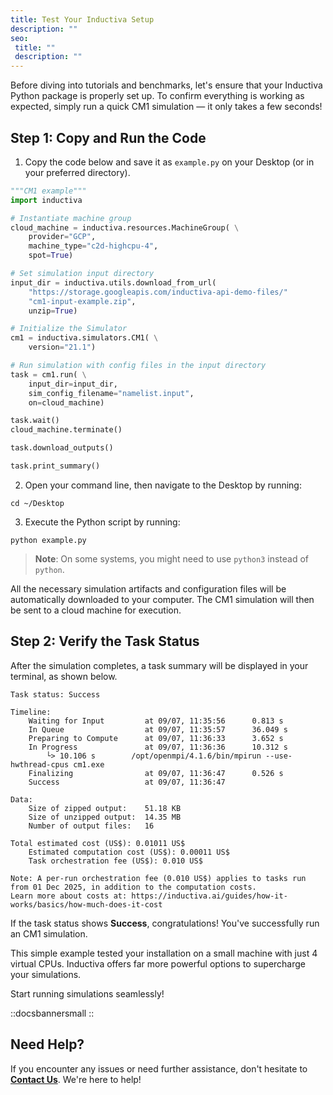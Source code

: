 ```yaml
---
title: Test Your Inductiva Setup
description: ""
seo:
 title: ""
 description: ""
---
```


Before diving into tutorials and benchmarks, let's ensure that your Inductiva Python package is properly set up. To confirm everything is working as expected, simply run a quick CM1 simulation — it only takes a few seconds!

## Step 1: Copy and Run the Code

1. Copy the code below and save it as `example.py` on your Desktop (or in your preferred directory).

```python
"""CM1 example"""
import inductiva

# Instantiate machine group
cloud_machine = inductiva.resources.MachineGroup( \
    provider="GCP",
    machine_type="c2d-highcpu-4",
    spot=True)

# Set simulation input directory
input_dir = inductiva.utils.download_from_url(
    "https://storage.googleapis.com/inductiva-api-demo-files/"
    "cm1-input-example.zip",
    unzip=True)

# Initialize the Simulator
cm1 = inductiva.simulators.CM1( \
    version="21.1")

# Run simulation with config files in the input directory
task = cm1.run( \
    input_dir=input_dir,
    sim_config_filename="namelist.input",
    on=cloud_machine)

task.wait()
cloud_machine.terminate()

task.download_outputs()

task.print_summary()
```

2. Open your command line, then navigate to the Desktop by running:

```
cd ~/Desktop
```

3. Execute the Python script by running:

```
python example.py
```

> **Note**: On some systems, you might need to use `python3` instead of `python`.

All the necessary simulation artifacts and configuration files will be automatically downloaded to your computer. The CM1 simulation will then be sent to a cloud machine for execution.

## Step 2: Verify the Task Status
After the simulation completes, a task summary will be displayed in your terminal, as shown below.

```
Task status: Success

Timeline:
	Waiting for Input         at 09/07, 11:35:56      0.813 s
	In Queue                  at 09/07, 11:35:57      36.049 s
	Preparing to Compute      at 09/07, 11:36:33      3.652 s
	In Progress               at 09/07, 11:36:36      10.312 s
		└> 10.106 s        /opt/openmpi/4.1.6/bin/mpirun --use-hwthread-cpus cm1.exe
	Finalizing                at 09/07, 11:36:47      0.526 s
	Success                   at 09/07, 11:36:47

Data:
	Size of zipped output:    51.18 KB
	Size of unzipped output:  14.35 MB
	Number of output files:   16

Total estimated cost (US$): 0.01011 US$
	Estimated computation cost (US$): 0.00011 US$
	Task orchestration fee (US$): 0.010 US$

Note: A per-run orchestration fee (0.010 US$) applies to tasks run from 01 Dec 2025, in addition to the computation costs.
Learn more about costs at: https://inductiva.ai/guides/how-it-works/basics/how-much-does-it-cost
```

If the task status shows **Success**, congratulations! You've successfully run an CM1 simulation.

This simple example tested your installation on a small machine with just 4 virtual CPUs. Inductiva offers far more powerful options to supercharge your simulations.

Start running simulations seamlessly!

::docsbannersmall
::

## Need Help?
If you encounter any issues or need further assistance, don't hesitate to [**Contact Us**](mailto:support@inductiva.ai). We're here to help!